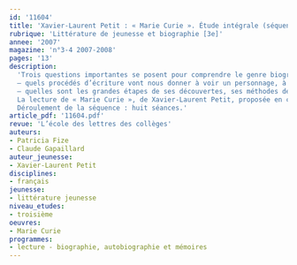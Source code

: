 ```yaml
---
id: '11604'
title: 'Xavier-Laurent Petit : « Marie Curie ». Étude intégrale (séquence)'
rubrique: 'Littérature de jeunesse et biographie [3e]'
annee: '2007'
magazine: 'n°3-4 2007-2008'
pages: '13'
description: 
  'Trois questions importantes se posent pour comprendre le genre biographique :
  – quels procédés d’écriture vont nous donner à voir un personnage, à parcourir (ou reconstruire) un destin hors du commun et les sentiments, les hésitations, le quotidien, les interactions entre vie professionnelle et vie familiale de l’héroïne ?
  – quelles sont les grandes étapes de ses découvertes, ses méthodes de recherches, ses interrogations ? Mais aussi, qu’est-ce qu’être une femme scientifique et, qui plus est, immigrée au début du XXe siècle ?
  La lecture de « Marie Curie », de Xavier-Laurent Petit, proposée en classe de français, pourrait être reprise et développée par le professeur de sciences. La perpétuelle marche en avant de la recherche avec ses hésitations, ses erreurs, ses interrogations nouvelles peut être également soulignée ; la méthode expérimentale interrogée : une nouvelle découverte répond à une hypothèse de travail mais  engendre à son tour de nouvelles questions, amène d’autres incertitudes. L’étude proposée dans cet article suppose une lecture intégrale préalable. Elle est en effet d’ordre analytique et implique une mise à distance.
  Déroulement de la séquence : huit séances.'
article_pdf: '11604.pdf'
revue: 'L’école des lettres des collèges'
auteurs:
- Patricia Fize
- Claude Gapaillard
auteur_jeunesse:
- Xavier-Laurent Petit
disciplines:
- français
jeunesse:
- littérature jeunesse
niveau_etudes:
- troisième
oeuvres:
- Marie Curie
programmes:
- lecture - biographie, autobiographie et mémoires
---
```

